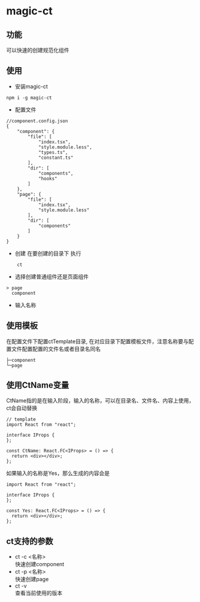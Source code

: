 # magic-ct
## 功能
可以快速的创建规范化组件

## 使用
* 安装magic-ct
```
npm i -g magic-ct
```
* 配置文件
```
//component.config.json
{
    "component": {
        "file": [
            "index.tsx",
            "style.module.less",
            "types.ts",
            "constant.ts"
        ],
        "dir": [
            "components",
            "hooks"
        ]
    },
    "page": {
        "file": [
            "index.tsx",
            "style.module.less"
        ],
        "dir": [
            "components"
        ]
    }
}
```
* 创建
在要创建的目录下 执行
```
    ct
```
* 选择创建普通组件还是页面组件
```
> page
  component
```
* 输入名称


## 使用模板
在配置文件下配置ctTemplate目录, 在对应目录下配置模板文件，注意名称要与配置文件配置配置的文件名或者目录名同名

```
├─component
└─page
```

## 使用CtName变量
CtName指的是在输入阶段，输入的名称，可以在目录名、文件名、内容上使用，ct会自动替换
```
// template
import React from "react";

interface IProps {
};

const CtName: React.FC<IProps> = () => {
  return <div></div>;
};

```
如果输入的名称是Yes，那么生成的内容会是
```
import React from "react";

interface IProps {
};

const Yes: React.FC<IProps> = () => {
  return <div></div>;
};
```

## ct支持的参数
* ct -c <名称> \
快速创建component
* ct -p <名称>  \
  快速创建page
* ct -v  \
查看当前使用的版本